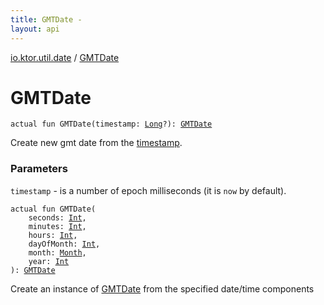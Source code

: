 ```yaml
---
title: GMTDate - 
layout: api
---
```


<div class='api-docs-breadcrumbs'><a href="index.html">io.ktor.util.date</a> / <a href="./-g-m-t-date.html">GMTDate</a></div>

# GMTDate

<div class="overload-group" markdown="1">

<div class="signature"><code><span class="keyword">actual</span> <span class="keyword">fun </span><span class="identifier">GMTDate</span><span class="symbol">(</span><span class="parameterName" id="io.ktor.util.date$GMTDate(kotlin.Long)/timestamp">timestamp</span><span class="symbol">:</span>&nbsp;<a href="https://kotlinlang.org/api/latest/jvm/stdlib/kotlin/-long/index.html"><span class="identifier">Long</span></a><span class="symbol">?</span><span class="symbol">)</span><span class="symbol">: </span><a href="-g-m-t-date/index.html"><span class="identifier">GMTDate</span></a></code></div>

Create new gmt date from the <a href="-g-m-t-date.html#io.ktor.util.date$GMTDate(kotlin.Long)/timestamp">timestamp</a>.

### Parameters

<code>timestamp</code> - is a number of epoch milliseconds (it is <code>now</code> by default).

</div>
<div class="overload-group" markdown="1">

<div class="signature"><code><span class="keyword">actual</span> <span class="keyword">fun </span><span class="identifier">GMTDate</span><span class="symbol">(</span><br/>&nbsp;&nbsp;&nbsp;&nbsp;<span class="parameterName" id="io.ktor.util.date$GMTDate(kotlin.Int, kotlin.Int, kotlin.Int, kotlin.Int, io.ktor.util.date.Month, kotlin.Int)/seconds">seconds</span><span class="symbol">:</span>&nbsp;<a href="https://kotlinlang.org/api/latest/jvm/stdlib/kotlin/-int/index.html"><span class="identifier">Int</span></a><span class="symbol">, </span><br/>&nbsp;&nbsp;&nbsp;&nbsp;<span class="parameterName" id="io.ktor.util.date$GMTDate(kotlin.Int, kotlin.Int, kotlin.Int, kotlin.Int, io.ktor.util.date.Month, kotlin.Int)/minutes">minutes</span><span class="symbol">:</span>&nbsp;<a href="https://kotlinlang.org/api/latest/jvm/stdlib/kotlin/-int/index.html"><span class="identifier">Int</span></a><span class="symbol">, </span><br/>&nbsp;&nbsp;&nbsp;&nbsp;<span class="parameterName" id="io.ktor.util.date$GMTDate(kotlin.Int, kotlin.Int, kotlin.Int, kotlin.Int, io.ktor.util.date.Month, kotlin.Int)/hours">hours</span><span class="symbol">:</span>&nbsp;<a href="https://kotlinlang.org/api/latest/jvm/stdlib/kotlin/-int/index.html"><span class="identifier">Int</span></a><span class="symbol">, </span><br/>&nbsp;&nbsp;&nbsp;&nbsp;<span class="parameterName" id="io.ktor.util.date$GMTDate(kotlin.Int, kotlin.Int, kotlin.Int, kotlin.Int, io.ktor.util.date.Month, kotlin.Int)/dayOfMonth">dayOfMonth</span><span class="symbol">:</span>&nbsp;<a href="https://kotlinlang.org/api/latest/jvm/stdlib/kotlin/-int/index.html"><span class="identifier">Int</span></a><span class="symbol">, </span><br/>&nbsp;&nbsp;&nbsp;&nbsp;<span class="parameterName" id="io.ktor.util.date$GMTDate(kotlin.Int, kotlin.Int, kotlin.Int, kotlin.Int, io.ktor.util.date.Month, kotlin.Int)/month">month</span><span class="symbol">:</span>&nbsp;<a href="-month/index.html"><span class="identifier">Month</span></a><span class="symbol">, </span><br/>&nbsp;&nbsp;&nbsp;&nbsp;<span class="parameterName" id="io.ktor.util.date$GMTDate(kotlin.Int, kotlin.Int, kotlin.Int, kotlin.Int, io.ktor.util.date.Month, kotlin.Int)/year">year</span><span class="symbol">:</span>&nbsp;<a href="https://kotlinlang.org/api/latest/jvm/stdlib/kotlin/-int/index.html"><span class="identifier">Int</span></a><br/><span class="symbol">)</span><span class="symbol">: </span><a href="-g-m-t-date/index.html"><span class="identifier">GMTDate</span></a></code></div>

Create an instance of <a href="-g-m-t-date/index.html">GMTDate</a> from the specified date/time components

</div>
